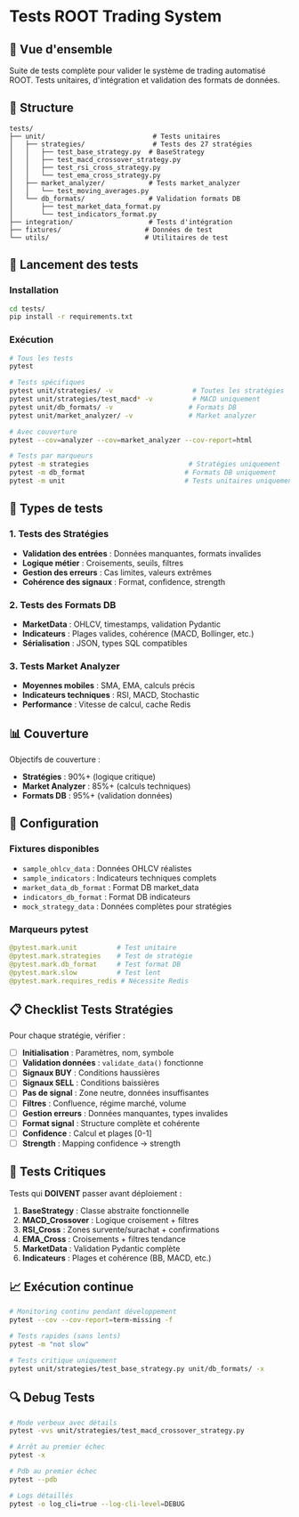 # Tests ROOT Trading System

## 🎯 Vue d'ensemble

Suite de tests complète pour valider le système de trading automatisé ROOT. Tests unitaires, d'intégration et validation des formats de données.

## 📁 Structure

```
tests/
├── unit/                           # Tests unitaires
│   ├── strategies/                 # Tests des 27 stratégies
│   │   ├── test_base_strategy.py  # BaseStrategy
│   │   ├── test_macd_crossover_strategy.py
│   │   ├── test_rsi_cross_strategy.py
│   │   └── test_ema_cross_strategy.py
│   ├── market_analyzer/           # Tests market_analyzer
│   │   └── test_moving_averages.py
│   └── db_formats/                # Validation formats DB
│       ├── test_market_data_format.py
│       └── test_indicators_format.py
├── integration/                   # Tests d'intégration
├── fixtures/                     # Données de test
└── utils/                        # Utilitaires de test
```

## 🚀 Lancement des tests

### Installation
```bash
cd tests/
pip install -r requirements.txt
```

### Exécution
```bash
# Tous les tests
pytest

# Tests spécifiques
pytest unit/strategies/ -v                    # Toutes les stratégies
pytest unit/strategies/test_macd* -v          # MACD uniquement
pytest unit/db_formats/ -v                   # Formats DB
pytest unit/market_analyzer/ -v              # Market analyzer

# Avec couverture
pytest --cov=analyzer --cov=market_analyzer --cov-report=html

# Tests par marqueurs
pytest -m strategies                         # Stratégies uniquement
pytest -m db_format                         # Formats DB uniquement
pytest -m unit                              # Tests unitaires uniquement
```

## 🧪 Types de tests

### 1. Tests des Stratégies
- **Validation des entrées** : Données manquantes, formats invalides
- **Logique métier** : Croisements, seuils, filtres
- **Gestion des erreurs** : Cas limites, valeurs extrêmes
- **Cohérence des signaux** : Format, confidence, strength

### 2. Tests des Formats DB
- **MarketData** : OHLCV, timestamps, validation Pydantic
- **Indicateurs** : Plages valides, cohérence (MACD, Bollinger, etc.)
- **Sérialisation** : JSON, types SQL compatibles

### 3. Tests Market Analyzer
- **Moyennes mobiles** : SMA, EMA, calculs précis
- **Indicateurs techniques** : RSI, MACD, Stochastic
- **Performance** : Vitesse de calcul, cache Redis

## 📊 Couverture

Objectifs de couverture :
- **Stratégies** : 90%+ (logique critique)
- **Market Analyzer** : 85%+ (calculs techniques)
- **Formats DB** : 95%+ (validation données)

## 🔧 Configuration

### Fixtures disponibles
- `sample_ohlcv_data` : Données OHLCV réalistes
- `sample_indicators` : Indicateurs techniques complets
- `market_data_db_format` : Format DB market_data
- `indicators_db_format` : Format DB indicateurs
- `mock_strategy_data` : Données complètes pour stratégies

### Marqueurs pytest
```python
@pytest.mark.unit          # Test unitaire
@pytest.mark.strategies    # Test de stratégie
@pytest.mark.db_format     # Test format DB
@pytest.mark.slow          # Test lent
@pytest.mark.requires_redis # Nécessite Redis
```

## 📋 Checklist Tests Stratégies

Pour chaque stratégie, vérifier :

- [ ] **Initialisation** : Paramètres, nom, symbole
- [ ] **Validation données** : `validate_data()` fonctionne
- [ ] **Signaux BUY** : Conditions haussières
- [ ] **Signaux SELL** : Conditions baissières  
- [ ] **Pas de signal** : Zone neutre, données insuffisantes
- [ ] **Filtres** : Confluence, régime marché, volume
- [ ] **Gestion erreurs** : Données manquantes, types invalides
- [ ] **Format signal** : Structure complète et cohérente
- [ ] **Confidence** : Calcul et plages [0-1]
- [ ] **Strength** : Mapping confidence → strength

## 🚨 Tests Critiques

Tests qui **DOIVENT** passer avant déploiement :

1. **BaseStrategy** : Classe abstraite fonctionnelle
2. **MACD_Crossover** : Logique croisement + filtres
3. **RSI_Cross** : Zones survente/surachat + confirmations
4. **EMA_Cross** : Croisements + filtres tendance
5. **MarketData** : Validation Pydantic complète
6. **Indicateurs** : Plages et cohérence (BB, MACD, etc.)

## 📈 Exécution continue

```bash
# Monitoring continu pendant développement
pytest --cov --cov-report=term-missing -f

# Tests rapides (sans lents)
pytest -m "not slow"

# Tests critique uniquement
pytest unit/strategies/test_base_strategy.py unit/db_formats/ -x
```

## 🔍 Debug Tests

```bash
# Mode verbeux avec détails
pytest -vvs unit/strategies/test_macd_crossover_strategy.py

# Arrêt au premier échec
pytest -x

# Pdb au premier échec
pytest --pdb

# Logs détaillés
pytest -o log_cli=true --log-cli-level=DEBUG
```